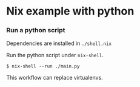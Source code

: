 # Nix example with python

### Run a python script

Dependencies are installed in `./shell.nix`

Run the python script under `nix-shell`.

    $ nix-shell --run ./main.py

This workflow can replace virtualenvs.
